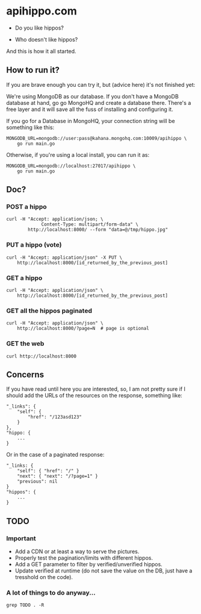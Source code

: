 apihippo.com
============

- Do you like hippos?
+ Who doesn't like hippos?

And this is how it all started.

How to run it?
--------------

If you are brave enough you can try it, but (advice here) it's not finished
yet:

We're using MongoDB as our database. If you don't have a MongoDB database at hand, go
go MongoHQ and create a database there. There's a free layer and it will save all the fuss
of installing and configuring it.

If you go for a Database in MongoHQ, your connection string will be something like this:

	MONGODB_URL=mongodb://user:pass@kahana.mongohq.com:10009/apihippo \
	    go run main.go


Otherwise, if you're using a local install, you can run it as:

	MONGODB_URL=mongodb://localhost:27017/apihippo \
	    go run main.go

Doc?
----

### POST a hippo

	curl -H "Accept: application/json; \
                 Content-Type: multipart/form-data" \
            http://localhost:8000/ --form "data=@/tmp/hippo.jpg"

### PUT a hippo (vote)

	curl -H "Accept: application/json" -X PUT \
	    http://localhost:8000/[id_returned_by_the_previous_post]

### GET a hippo

	curl -H "Accept: application/json" \
	    http://localhost:8000/[id_returned_by_the_previous_post]

### GET all the hippos paginated

	curl -H "Accept: application/json" \
	    http://localhost:8000/?page=N  # page is optional

### GET the web

	curl http://localhost:8000

Concerns
--------

If you have read until here you are interested, so, I am not pretty sure if I
should add the URLs of the resources on the response, something like:

	"_links": {
		"self": {
			"href": "/123asd123"
		}
	},
	"hippo: {
		...
	}

Or in the case of a paginated response:

	"_links: {
		"self": { "href": "/" }
		"next": { "next": "/?page=1" }
		"previous": nil
	}
	"hippos": {
		...
	}

TODO
----

### Important

- Add a CDN or at least a way to serve the pictures.
- Properly test the pagination/limits with different hippos.
- Add a GET parameter to filter by verified/unverified hippos.
- Update verified at runtime (do not save the value on the DB, just have a
  tresshold on the code).

### A lot of things to do anyway...

	grep TODO . -R
